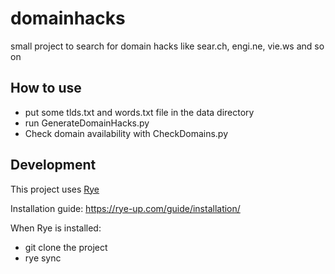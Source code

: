 # domainhacks

small project to search for domain hacks like sear.ch, engi.ne, vie.ws and so on

## How to use
- put some tlds.txt and words.txt file in the data directory
- run GenerateDomainHacks.py
- Check domain availability with CheckDomains.py 

## Development
This project uses [Rye](https://rye-up.com/) 

Installation guide: https://rye-up.com/guide/installation/

When Rye is installed:
- git clone the project
- rye sync